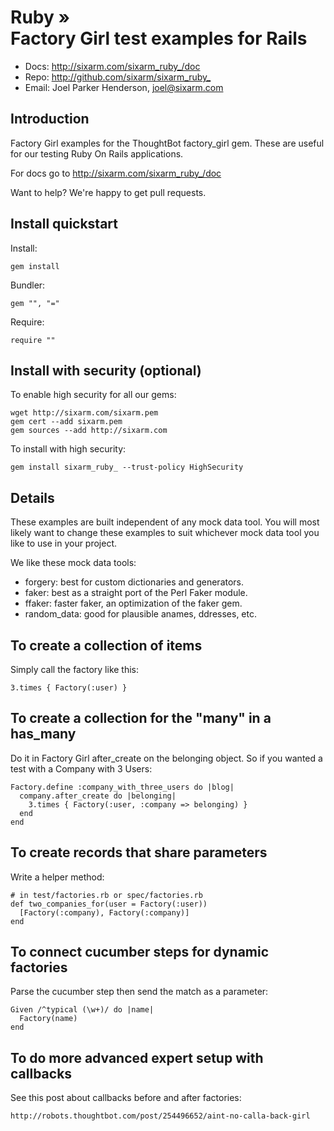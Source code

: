 # Ruby » <br> Factory Girl test examples for Rails

* Docs: <http://sixarm.com/sixarm_ruby_/doc>
* Repo: <http://github.com/sixarm/sixarm_ruby_>
* Email: Joel Parker Henderson, <joel@sixarm.com>


## Introduction

Factory Girl examples for the ThoughtBot factory_girl gem.
These are useful for our testing Ruby On Rails applications.

For docs go to <http://sixarm.com/sixarm_ruby_/doc>

Want to help? We're happy to get pull requests.


## Install quickstart

Install:

    gem install 

Bundler:

    gem "", "="

Require:

    require ""


## Install with security (optional)

To enable high security for all our gems:

    wget http://sixarm.com/sixarm.pem
    gem cert --add sixarm.pem
    gem sources --add http://sixarm.com

To install with high security:

    gem install sixarm_ruby_ --trust-policy HighSecurity


## Details

These examples are built independent of any mock data tool.
You will most likely want to change these examples to suit
whichever mock data tool you like to use in your project.

We like these mock data tools:

  * forgery: best for custom dictionaries and generators.
  * faker: best as a straight port of the Perl Faker module. 
  * ffaker: faster faker, an optimization of the faker gem.
  * random_data: good for plausible anames, ddresses, etc.


## To create a collection of items

Simply call the factory like this:

    3.times { Factory(:user) }


## To create a collection for the "many" in a has_many

Do it in Factory Girl after_create on the belonging object.
So if you wanted a test with a Company with 3 Users:

    Factory.define :company_with_three_users do |blog|
      company.after_create do |belonging|
        3.times { Factory(:user, :company => belonging) }
      end
    end


## To create records that share parameters

Write a helper method:

    # in test/factories.rb or spec/factories.rb
    def two_companies_for(user = Factory(:user))
      [Factory(:company), Factory(:company)]
    end


## To connect cucumber steps for dynamic factories

Parse the cucumber step then send the match as a parameter:

    Given /^typical (\w+)/ do |name|
      Factory(name)
    end


## To do more advanced expert setup with callbacks

See this post about callbacks before and after factories: 

    http://robots.thoughtbot.com/post/254496652/aint-no-calla-back-girl
